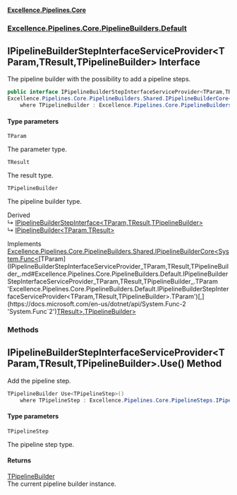 #### [Excellence.Pipelines.Core](Excellence.Pipelines.md 'Excellence.Pipelines')
### [Excellence.Pipelines.Core.PipelineBuilders.Default](Excellence.Pipelines.md#Excellence.Pipelines.Core.PipelineBuilders.Default 'Excellence.Pipelines.Core.PipelineBuilders.Default')

## IPipelineBuilderStepInterfaceServiceProvider<TParam,TResult,TPipelineBuilder> Interface

The pipeline builder with the possibility to add a pipeline steps.

```csharp
public interface IPipelineBuilderStepInterfaceServiceProvider<TParam,TResult,out TPipelineBuilder> :
Excellence.Pipelines.Core.PipelineBuilders.Shared.IPipelineBuilderCore<System.Func<TParam, TResult>, TPipelineBuilder>
    where TPipelineBuilder : Excellence.Pipelines.Core.PipelineBuilders.Default.IPipelineBuilderStepInterfaceServiceProvider<TParam, TResult, TPipelineBuilder>
```
#### Type parameters

<a name='Excellence.Pipelines.Core.PipelineBuilders.Default.IPipelineBuilderStepInterfaceServiceProvider_TParam,TResult,TPipelineBuilder_.TParam'></a>

`TParam`

The parameter type.

<a name='Excellence.Pipelines.Core.PipelineBuilders.Default.IPipelineBuilderStepInterfaceServiceProvider_TParam,TResult,TPipelineBuilder_.TResult'></a>

`TResult`

The result type.

<a name='Excellence.Pipelines.Core.PipelineBuilders.Default.IPipelineBuilderStepInterfaceServiceProvider_TParam,TResult,TPipelineBuilder_.TPipelineBuilder'></a>

`TPipelineBuilder`

The pipeline builder type.

Derived  
&#8627; [IPipelineBuilderStepInterface&lt;TParam,TResult,TPipelineBuilder&gt;](IPipelineBuilderStepInterface_TParam,TResult,TPipelineBuilder_.md 'Excellence.Pipelines.Core.PipelineBuilders.Default.IPipelineBuilderStepInterface<TParam,TResult,TPipelineBuilder>')  
&#8627; [IPipelineBuilder&lt;TParam,TResult&gt;](IPipelineBuilder_TParam,TResult_.md 'Excellence.Pipelines.Core.PipelineBuilders.IPipelineBuilder<TParam,TResult>')

Implements [Excellence.Pipelines.Core.PipelineBuilders.Shared.IPipelineBuilderCore&lt;](IPipelineBuilderCore_TPipelineDelegate,TPipelineBuilder_.md 'Excellence.Pipelines.Core.PipelineBuilders.Shared.IPipelineBuilderCore<TPipelineDelegate,TPipelineBuilder>')[System.Func&lt;](https://docs.microsoft.com/en-us/dotnet/api/System.Func-2 'System.Func`2')[TParam](IPipelineBuilderStepInterfaceServiceProvider_TParam,TResult,TPipelineBuilder_.md#Excellence.Pipelines.Core.PipelineBuilders.Default.IPipelineBuilderStepInterfaceServiceProvider_TParam,TResult,TPipelineBuilder_.TParam 'Excellence.Pipelines.Core.PipelineBuilders.Default.IPipelineBuilderStepInterfaceServiceProvider<TParam,TResult,TPipelineBuilder>.TParam')[,](https://docs.microsoft.com/en-us/dotnet/api/System.Func-2 'System.Func`2')[TResult](IPipelineBuilderStepInterfaceServiceProvider_TParam,TResult,TPipelineBuilder_.md#Excellence.Pipelines.Core.PipelineBuilders.Default.IPipelineBuilderStepInterfaceServiceProvider_TParam,TResult,TPipelineBuilder_.TResult 'Excellence.Pipelines.Core.PipelineBuilders.Default.IPipelineBuilderStepInterfaceServiceProvider<TParam,TResult,TPipelineBuilder>.TResult')[&gt;](https://docs.microsoft.com/en-us/dotnet/api/System.Func-2 'System.Func`2')[,](IPipelineBuilderCore_TPipelineDelegate,TPipelineBuilder_.md 'Excellence.Pipelines.Core.PipelineBuilders.Shared.IPipelineBuilderCore<TPipelineDelegate,TPipelineBuilder>')[TPipelineBuilder](IPipelineBuilderStepInterfaceServiceProvider_TParam,TResult,TPipelineBuilder_.md#Excellence.Pipelines.Core.PipelineBuilders.Default.IPipelineBuilderStepInterfaceServiceProvider_TParam,TResult,TPipelineBuilder_.TPipelineBuilder 'Excellence.Pipelines.Core.PipelineBuilders.Default.IPipelineBuilderStepInterfaceServiceProvider<TParam,TResult,TPipelineBuilder>.TPipelineBuilder')[&gt;](IPipelineBuilderCore_TPipelineDelegate,TPipelineBuilder_.md 'Excellence.Pipelines.Core.PipelineBuilders.Shared.IPipelineBuilderCore<TPipelineDelegate,TPipelineBuilder>')
### Methods

<a name='Excellence.Pipelines.Core.PipelineBuilders.Default.IPipelineBuilderStepInterfaceServiceProvider_TParam,TResult,TPipelineBuilder_.Use_TPipelineStep_()'></a>

## IPipelineBuilderStepInterfaceServiceProvider<TParam,TResult,TPipelineBuilder>.Use<TPipelineStep>() Method

Add the pipeline step.

```csharp
TPipelineBuilder Use<TPipelineStep>()
    where TPipelineStep : Excellence.Pipelines.Core.PipelineSteps.IPipelineStep<TParam, TResult>;
```
#### Type parameters

<a name='Excellence.Pipelines.Core.PipelineBuilders.Default.IPipelineBuilderStepInterfaceServiceProvider_TParam,TResult,TPipelineBuilder_.Use_TPipelineStep_().TPipelineStep'></a>

`TPipelineStep`

The pipeline step type.

#### Returns
[TPipelineBuilder](IPipelineBuilderStepInterfaceServiceProvider_TParam,TResult,TPipelineBuilder_.md#Excellence.Pipelines.Core.PipelineBuilders.Default.IPipelineBuilderStepInterfaceServiceProvider_TParam,TResult,TPipelineBuilder_.TPipelineBuilder 'Excellence.Pipelines.Core.PipelineBuilders.Default.IPipelineBuilderStepInterfaceServiceProvider<TParam,TResult,TPipelineBuilder>.TPipelineBuilder')  
The current pipeline builder instance.